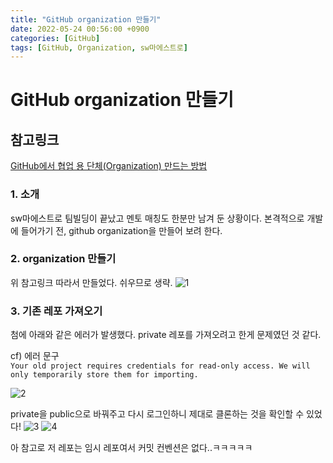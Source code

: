 ```yaml
---
title: "GitHub organization 만들기"
date: 2022-05-24 00:56:00 +0900
categories: [GitHub]
tags: [GitHub, Organization, sw마에스트로]
---
```


# GitHub organization 만들기

## 참고링크

[GitHub에서 협업 용 단체(Organization) 만드는 방법](https://www.lainyzine.com/ko/article/how-to-create-an-organization-for-collaboration-on-github/)

### 1. 소개

sw마에스트로 팀빌딩이 끝났고 멘토 매칭도 한분만 남겨 둔 상황이다. 본격적으로 개발에 들어가기 전, github organization을 만들어 보려 한다.

### 2. organization 만들기

위 참고링크 따라서 만들었다. 쉬우므로 생략.
![1](https://user-images.githubusercontent.com/64428916/169953320-0dde2839-8d25-4472-8fef-a24f4d902185.png)

### 3. 기존 레포 가져오기

첨에 아래와 같은 에러가 발생했다. private 레포를 가져오려고 한게 문제였던 것 같다.

cf) 에러 문구 <br>
`Your old project requires credentials for read-only access. We will only temporarily store them for importing.`

![2](https://user-images.githubusercontent.com/64428916/169953358-1635c31d-bacc-40f1-aa18-a7f43eb812b6.png)

private을 public으로 바꿔주고 다시 로그인하니 제대로 클론하는 것을 확인할 수 있었다!
![3](https://user-images.githubusercontent.com/64428916/169953381-e84447c0-63f7-4142-b78c-8aa1655deec6.png)
![4](https://user-images.githubusercontent.com/64428916/169953400-a00fa9c1-4a84-4b0f-84ed-9372e12f3cb0.png)

아 참고로 저 레포는 임시 레포여서 커밋 컨벤션은 없다..ㅋㅋㅋㅋㅋ
